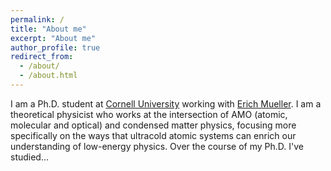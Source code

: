 ```yaml
---
permalink: /
title: "About me"
excerpt: "About me"
author_profile: true
redirect_from: 
  - /about/
  - /about.html
---
```


I am a Ph.D. student at [Cornell University](https://www.cornell.edu) working with [Erich Mueller](https://muellergroup.lassp.cornell.edu). I am a theoretical physicist who works at the intersection of AMO (atomic, molecular and optical) and condensed matter physics, focusing more specifically on the ways that ultracold atomic systems can enrich our understanding of low-energy physics. Over the course of my Ph.D. I've studied...
